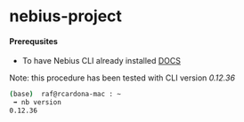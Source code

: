 # nebius-project

#### Prerequsites

- To have Nebius CLI already installed [DOCS](https://docs.nebius.com/cli/install)

Note: this procedure has been tested with CLI version *0.12.36*

```bash
(base)  raf@rcardona-mac : ~
 ➡ nb version
0.12.36
```